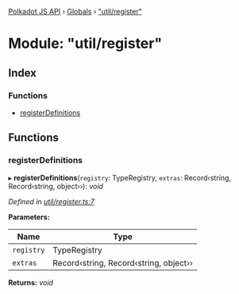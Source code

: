 [Polkadot JS API](../README.md) › [Globals](../globals.md) › ["util/register"](_util_register_.md)

# Module: "util/register"

## Index

### Functions

* [registerDefinitions](_util_register_.md#registerdefinitions)

## Functions

###  registerDefinitions

▸ **registerDefinitions**(`registry`: TypeRegistry, `extras`: Record‹string, Record‹string, object››): *void*

*Defined in [util/register.ts:7](https://github.com/polkadot-js/api/blob/099cf5a351/packages/typegen/src/util/register.ts#L7)*

**Parameters:**

Name | Type |
------ | ------ |
`registry` | TypeRegistry |
`extras` | Record‹string, Record‹string, object›› |

**Returns:** *void*
